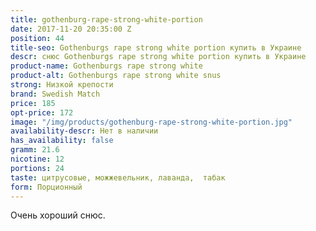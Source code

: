 ```yaml
---
title: gothenburg-rape-strong-white-portion
date: 2017-11-20 20:35:00 Z
position: 44
title-seo: Gothenburgs rape strong white portion купить в Украине
descr: снюс Gothenburgs rape strong white portion купить в Украине
product-name: Gothenburgs rape strong white
product-alt: Gothenburgs rape strong white snus
strong: Низкой крепости
brand: Swedish Match
price: 185
opt-price: 172
image: "/img/products/gothenburg-rape-strong-white-portion.jpg"
availability-descr: Нет в наличии
has_availability: false
gramm: 21.6
nicotine: 12
portions: 24
taste: цитрусовые, можжевельник, лаванда,  табак
form: Порционный
---
```


Очень хороший снюс.